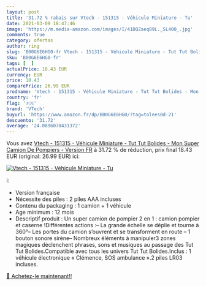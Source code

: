 ```yaml
---
layout: post
title: '31.72 % rabais sur Vtech - 151315 - Véhicule Miniature - Tu'
date: 2021-03-09 18:47:46
image: 'https://m.media-amazon.com/images/I/41DQZaeq89L._SL400_.jpg'
comments: true
category: ofertas
author: ring
slug: 'B00G6E6HG0-fr Vtech - 151315 - Véhicule Miniature - Tut Tut Bolides -...'
sku: 'B00G6E6HG0-fr'
tags: [  ]
actualPrice: 18.43 EUR
currency: EUR
price: 18.43
comparePrice: 26.99 EUR
prodname: 'Vtech - 151315 - Véhicule Miniature - Tut Tut Bolides - Mon Super Camion De Pompiers - Version FR'
country: 'fr'
flag: '🇫🇷'
brand: 'VTech'
buyurl: 'https://www.amazon.fr/dp/B00G6E6HG0/?tag=tolees0d-21'
descuento: '31.72'
average: '24.0896078431372'
---
```


Vous avez [Vtech - 151315 - Véhicule Miniature - Tut Tut Bolides - Mon Super Camion De Pompiers - Version FR](https://www.amazon.fr/dp/B00G6E6HG0/?tag=tolees0d-21)  à  31.72 % de réduction, prix final  18.43 EUR (original: 26.99 EUR) ici:

[![Vtech - 151315 - Véhicule Miniature - Tu](https://m.media-amazon.com/images/I/41DQZaeq89L._SL400_.jpg)](https://www.amazon.fr/dp/B00G6E6HG0/?tag=tolees0d-21)

ℹ️:

- Version française
- Nécessite des piles : 2 piles AAA incluses
- Contenu du packaging : 1 camion + 1 véhicule
- Age minimum : 12 mois
- Descriptif produit : Un super camion de pompier 2 en 1 : camion pompier et caserne !Différentes actions :– La grande échelle se déplie et tourne à 360°– Les portes du camion s’ouvrent et se transforment en route – 1 bouton sonore sirène– Nombreux éléments à manipuler3 zones magiques déclenchent phrases, sons et musiques au passage des Tut Tut Bolides.Compatible avec tous les univers Tut Tut Bolides.Inclus : 1 véhicule électronique « Clémence, SOS ambulance ».2 piles LR03 incluses.

[🛒 Achetez-le maintenant!!](https://www.amazon.fr/dp/B00G6E6HG0/?tag=tolees0d-21)
